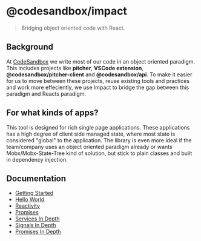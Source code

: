 # @codesandbox/impact

> Bridging object oriented code with React.

## Background

At [CodeSandbox](https://codesandbox.io) we write most of our code in an object oriented paradigm. This includes projects like **pitcher**, **VSCode extension**, **@codesandbox/pitcher-client** and **@codesandbox/api**. To make it easier for us to move between these projects, reuse existing tools and practices and work more effeciently, we use Impact to bridge the gap between this paradigm and Reacts paradigm.

## For what kinds of apps?

This tool is designed for rich single page applications. These applications has a high degree of client side managed state, where most state is considered "global" to the application. The library is even more ideal if the team/company uses an object oriented paradigm already or wants Mobx/Mobx-State-Tree kind of solution, but stick to plain classes and built in dependency injection.

## Documentation

- [Getting Started](./docs/01_Getting_Started.md)
- [Hello World](./docs/02_Hello_World.md)
- [Reactivity](./docs/03_Reactivity.md)
- [Promises](./docs/04_Promises.md)
- [Services In Depth](./docs/05_Services_In_Depth.md)
- [Signals In Depth](./docs/06_Signals_In_Depth.md)
- [Promises In Depth](./docs/07_Promises_In_Depth.md)

